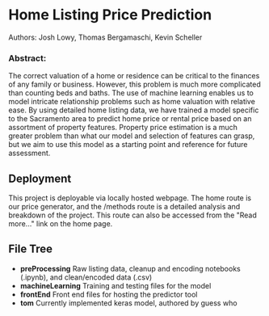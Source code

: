 # Home Listing Price Prediction
Authors: Josh Lowy, Thomas Bergamaschi, Kevin Scheller

### Abstract:
The correct valuation of a home or residence can be critical to the finances of any family or business.  However, this problem is much
more complicated than counting beds and baths.  The use of machine learning enables us to model intricate relationship problems such
as home valuation with relative ease.  By using detailed home listing data, we have trained a model specific to the Sacramento area to
predict home price or rental price based on an assortment of property features.  Property price estimation is a much greater problem
than what our model and selection of features can grasp, but we aim to use this model as a starting point and reference for future
assessment.

## Deployment
This project is deployable via locally hosted webpage.  The home route is our price generator, and the /methods route is a detailed
analysis and breakdown of the project.  This route can also be accessed from the "Read more..." link on the home page.

## File Tree
- **preProcessing**
  Raw listing data, cleanup and encoding notebooks (.ipynb), and clean/encoded data (.csv)
- **machineLearning**
  Training and testing files for the model
- **frontEnd**
  Front end files for hosting the predictor tool
- **tom**
  Currently implemented keras model, authored by guess who

